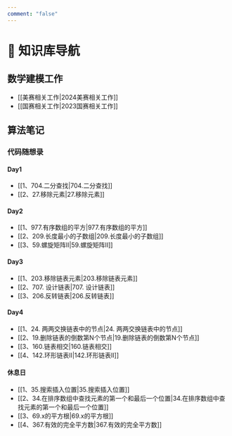 ```yaml
---
comment: "false"
---
```

# 📒 知识库导航

## 数学建模工作

- [[美赛相关工作|2024美赛相关工作]]
- [[国赛相关工作|2023国赛相关工作]]

## 算法笔记
### 代码随想录
#### Day1
- [[1、704.二分查找|704.二分查找]]
- [[2、27.移除元素|27.移除元素]]
#### Day2
- [[1、977.有序数组的平方|977.有序数组的平方]]
- [[2、209.长度最小的子数组|209.长度最小的子数组]]
- [[3、59.螺旋矩阵II|59.螺旋矩阵II]]
#### Day3
- [[1、203.移除链表元素|203.移除链表元素]]
- [[2、707. 设计链表|707. 设计链表]]
- [[3、206.反转链表|206.反转链表]]

#### Day4
- [[1、24. 两两交换链表中的节点|24. 两两交换链表中的节点]]
- [[2、19.删除链表的倒数第N个节点|19.删除链表的倒数第N个节点]]
- [[3、160.链表相交|160.链表相交]]
- [[4、142.环形链表II|142.环形链表II]]

#### 休息日
- [[1、35.搜索插入位置|35.搜索插入位置]]
- [[2、34.在排序数组中查找元素的第一个和最后一个位置|34.在排序数组中查找元素的第一个和最后一个位置]]
- [[3、69.x的平方根|69.x的平方根]]
- [[4、367.有效的完全平方数|367.有效的完全平方数]]
